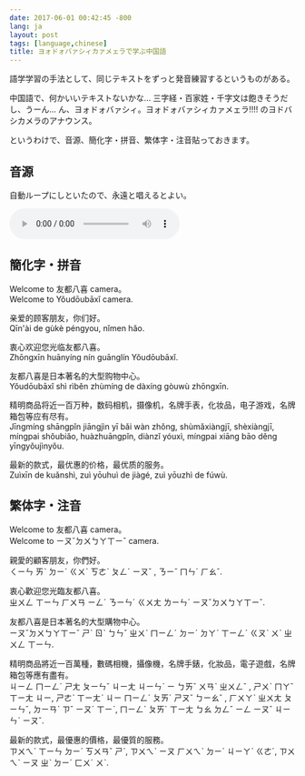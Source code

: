 ```yaml
---
date: 2017-06-01 00:42:45 -800
lang: ja
layout: post
tags: [language,chinese]
title: ヨォドォバァシィカァメェラで学ぶ中国語
---
```

語学学習の手法として、同じテキストをずっと発音練習するというものがある。

中国語で、何かいいテキストないかな… 三字経・百家姓・千字文は飽きそうだし、うーん… ん、ヨォドォバァシィ。ヨォドォバァシィカァメェラ!!!! のヨドバシカメラのアナウンス。

というわけで、音源、簡化字・拼音、繁体字・注音貼っておきます。

## 音源

自動ループにしといたので、永遠と唱えるとよい。

<audio src="/assets/audios/entry/2017-06-01/yodobashi.m4a" controls loop>
  あなたのブラウザは <code>audio</code> 要素をサポートしていません。
</audio>

## 簡化字・拼音

Welcome to 友都八喜 camera。<br />
Welcome to Yǒudōubāxǐ camera.

亲爱的顾客朋友，你们好。<br />
Qīn'ài de gùkè péngyou, nǐmen hǎo.

衷心欢迎您光临友都八喜。<br />
Zhōngxīn huānyíng nín guānglín Yǒudōubāxǐ.

友都八喜是日本著名的大型购物中心。<br />
Yǒudōubāxǐ shì rìběn zhùmíng de dàxíng gòuwù zhōngxīn.

精明商品将近一百万种，数码相机，摄像机，名牌手表，化妆品，电子游戏，名牌箱包等应有尽有。<br />
Jīngmíng shāngpǐn jiāngjìn yī bǎi wàn zhǒng, shùmǎxiàngjī, shèxiàngjī, míngpai shǒubiǎo, huàzhuāngpǐn, diànzǐ yóuxì, míngpai xiāng bāo děng yīngyǒujìnyǒu.

最新的款式，最优惠的价格，最优质的服务。<br />
Zuìxīn de kuǎnshì, zuì yōuhuì de jiàgé, zuì yōuzhì de fúwù.

## 繁体字・注音

Welcome to 友都八喜 camera。<br />
Welcome to ㄧㄡˇㄉㄨㄅㄚㄒㄧˇ camera.

親愛的顧客朋友，你們好。<br />
ㄑㄧㄣ ㄞˋ ㄉㄧˊ ㄍㄨˋ ㄎㄜˋ ㄆㄥˊ ㄧㄡˇ , ㄋㄧˇ ㄇㄣˊ ㄏㄠˇ.

衷心歡迎您光臨友都八喜。<br />
ㄓㄨㄥ ㄒㄧㄣ ㄏㄨㄢ ㄧㄥˊ ㄋㄧㄣˊ ㄍㄨㄤ ㄌㄧㄣˊ ㄧㄡˇㄉㄨㄅㄚㄒㄧˇ.

友都八喜是日本著名的大型購物中心。<br />
ㄧㄡˇㄉㄨㄅㄚㄒㄧˇ ㄕˋ ㄖˋ ㄅㄣˇ ㄓㄨˋ ㄇㄧㄥˊ ㄉㄧˊ ㄉㄚˋ ㄒㄧㄥˊ ㄍㄡˋ ㄨˋ ㄓㄨㄥ ㄒㄧㄣ.

精明商品將近一百萬種，數碼相機，攝像機，名牌手錶，化妝品，電子遊戲，名牌箱包等應有盡有。<br />
ㄐㄧㄥ ㄇㄧㄥˊ ㄕㄤ ㄆㄧㄣˇ ㄐㄧㄤ ㄐㄧㄣˋ ㄧ ㄅㄞˇ ㄨㄢˋ ㄓㄨㄥˇ , ㄕㄨˋ ㄇㄚˇ ㄒㄧㄤ ㄐㄧ, ㄕㄜˋ ㄒㄧㄤˋ ㄐㄧ ㄇㄧㄥˊ ㄆㄞˊ ㄕㄡˇ ㄅㄧㄠˇ , ㄏㄨㄚˋ ㄓㄨㄤ ㄆㄧㄣˇ, ㄉㄧㄢˋ ㄗˇ ㄧㄡˊ ㄒㄧˋ, ㄇㄧㄥˊ ㄆㄞˊ ㄒㄧㄤ ㄅㄠ ㄉㄥˇ ㄧㄥ ㄧㄡˇ ㄐㄧㄣˋ ㄧㄡˇ.

最新的款式，最優惠的價格，最優質的服務。<br />
ㄗㄨㄟˋ ㄒㄧㄣ ㄉㄧˊ ㄎㄨㄢˇ ㄕˋ, ㄗㄨㄟˋ ㄧㄡ ㄏㄨㄟˋ ㄉㄧˊ ㄐㄧㄚˋ ㄍㄜˊ, ㄗㄨㄟˋ ㄧㄡ ㄓˋ ㄉㄧˊ ㄈㄨˊ ㄨˋ.
